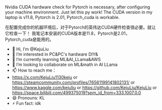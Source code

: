 Nvidia CUDA hardware check for Pytorch is necessary, after configuring your machine environment. Just let this py work! 
The CUDA version in my laptop is v11.8, Pytorch is 2.01, Pytorch_cuda is workable.

在配置完成你的机器环境后，对于Pytorch的英伟达CUDA硬件检查很必要。就让它检查一下！
我笔记本安装的CUDA版本是11.8，Pytorch是2.01， Pytorch_cuda是能用的。

- 👋 Hi, I’m @KejuLiu
- 👀 I’m interested in PC&PC's hardware DIY&
- 🌱 I’m currently learning ML&AI_LLama&AWS
- 💞️ I’m looking to collaborate on ML&math in AI LLama
- 📫 How to reach me：
- https://x.com/KejuLiu1130keju or https://steamcommunity.com/profiles/76561199141802131/ or https://www.kaggle.com/kejuliu or https://github.com/KejuLiu/KejuLiu or https://space.bilibili.com/499375019?spm_id_from=333.1007.0.0
- 😄 Pronouns: KL
- ⚡ Fun fact: idk
<!---
KejuLiu/KejuLiu is a ✨ special ✨ repository because its `README.md` (this file) appears on your GitHub profile.
You can click the Preview link to take a look at your changes.
--->
